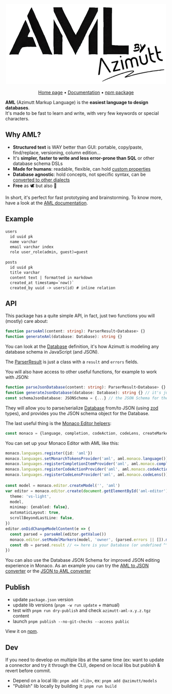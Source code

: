 <p align="center">
    <a href="https://azimutt.app/aml" target="_blank" rel="noopener">
        <picture>
          <source media="(prefers-color-scheme: dark)" srcset="docs/logo-white.png">
          <source media="(prefers-color-scheme: light)" srcset="docs/logo.png">
          <img alt="Azimutt logo" src="docs/logo.png" width="500">
        </picture>
    </a>
</p>

<p align="center">
  <a href="https://azimutt.app/aml" target="_blank" rel="noopener">Home page</a> •
  <a href="./docs/README.md" target="_blank" rel="noopener">Documentation</a> •
  <a href="https://www.npmjs.com/package/@azimutt/aml" target="_blank" rel="noopener">npm package</a>
</p>

**AML** (Azimutt Markup Language) is the **easiest language to design databases**.  
It's made to be fast to learn and write, with very few keywords or special characters.


## Why AML?

- **Structured text** is WAY better than GUI: portable, copy/paste, find/replace, versioning, column edition...
- It's **simpler, faster to write and less error-prone than SQL** or other database schema DSLs
- **Made for humans**: readable, flexible, can hold [custom properties](./docs/properties.md)
- **Database agnostic**: hold concepts, not specific syntax, can be [converted to other dialects](https://azimutt.app/converters/aml)
- **Free** as 🕊️ but also 🍺

In short, it's perfect for fast prototyping and brainstorming. To know more, have a look at the [AML documentation](./docs/README.md).


## Example

```aml
users
  id uuid pk
  name varchar
  email varchar index
  role user_role(admin, guest)=guest

posts
  id uuid pk
  title varchar
  content text | formatted in markdown
  created_at timestamp=`now()`
  created_by uuid -> users(id) # inline relation
```


## API

This package has a quite simple API, in fact, just two functions you will (mostly) care about:

```typescript
function parseAml(content: string): ParserResult<Database> {}
function generateAml(database: Database): string {}
```

You can look at the [Database](../models/src/database.ts) definition, it's how Azimutt is modeling any database schema in JavaScript (and JSON).

The [ParserResult](../models/src/parserResult.ts) is just a class with a `result` and `errors` fields.

You will also have access to other useful functions, for example to work with JSON:

```typescript
function parseJsonDatabase(content: string): ParserResult<Database> {} // it's just a zod.safeParse() adapted to Azimutt APIs
function generateJsonDatabase(database: Database): string {} // it's just a JSON.stringify with "nice" formatting
const schemaJsonDatabase: JSONSchema = {...} // the JSON Schema for the Database type
```

They will allow you to parse/serialize [Database](../models/src/database.ts) from/to JSON (using [zod](https://zod.dev) types), and provides you the JSON schema object for the Database.

The last useful thing is the [Monaco Editor helpers](src/extensions/monaco.ts):

```typescript
const monaco = {language, completion, codeAction, codeLens, createMarker}
```

You can set up your Monaco Editor with AML like this:

```typescript
monaco.languages.register({id: 'aml'})
monaco.languages.setMonarchTokensProvider('aml', aml.monaco.language()) // syntax highlighting
monaco.languages.registerCompletionItemProvider('aml', aml.monaco.completion()) // auto-complete
monaco.languages.registerCodeActionProvider('aml', aml.monaco.codeAction()) // quick-fixes
monaco.languages.registerCodeLensProvider('aml', aml.monaco.codeLens()) // hints with actions

const model = monaco.editor.createModel('', 'aml')
var editor = monaco.editor.create(document.getElementById('aml-editor'), {
  theme: 'vs-light',
  model,
  minimap: {enabled: false},
  automaticLayout: true,
  scrollBeyondLastLine: false,
})
editor.onDidChangeModelContent(e => {
  const parsed = parseAml(editor.getValue())
  monaco.editor.setModelMarkers(model, 'owner', (parsed.errors || []).map(e => aml.monaco.createMarker(e, model, editor)))
  const db = parsed.result // <= here is your Database (or undefined ^^)
})
```

You can also use the Database JSON Schema for improved JSON editing experience in Monaco.
As an example you can try the [AML to JSON converter](https://azimutt.app/converters/aml/to/json) or the [JSON to AML converter](https://azimutt.app/converters/json/to/aml)


## Publish

- update `package.json` version
- update lib versions (`pnpm -w run update` + manual)
- test with `pnpm run dry-publish` and check `azimutt-aml-x.y.z.tgz` content
- launch `pnpm publish --no-git-checks --access public`

View it on [npm](https://www.npmjs.com/package/@azimutt/aml).


## Dev

If you need to develop on multiple libs at the same time (ex: want to update a connector and try it through the CLI), depend on local libs but publish & revert before commit.

- Depend on a local lib: `pnpm add <lib>`, ex: `pnpm add @azimutt/models`
- "Publish" lib locally by building it: `pnpm run build`
